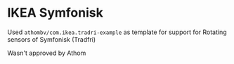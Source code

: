 # IKEA Symfonisk

Used `athombv/com.ikea.tradri-example` as template for support for Rotating sensors of Symfonisk (Tradfri) 

Wasn't approved by Athom
